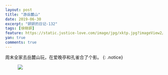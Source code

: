 ```yaml
---
layout: post
title: "游岳麓山"
date: 2019-06-30
excerpt: "妍妍的日记-132"
tags: [徐晓妍]
feature: https://static.justice-love.com/image/jpg/xktp.jpg?imageView2/1/w/1200/h/500
yan: true
comments: true
---
```

周末全家去岳麓山玩，在爱晚亭和孔雀合了个影。
{: .notice}
<figure>
    <img src="{{ site.staticUrl }}/yanyan/image/aiwanting.jpeg?imageMogr2/auto-orient" />
</figure>
